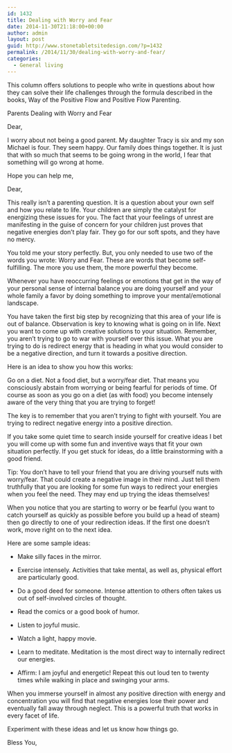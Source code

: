```yaml
---
id: 1432
title: Dealing with Worry and Fear
date: 2014-11-30T21:18:00+00:00
author: admin
layout: post
guid: http://www.stonetabletsitedesign.com/?p=1432
permalink: /2014/11/30/dealing-with-worry-and-fear/
categories:
  - General living
---
```

This column offers solutions to people who write in questions about how they can solve their life challenges through the formula described in the books, Way of the Positive Flow and Positive Flow Parenting.

Parents Dealing with Worry and Fear
  
Dear, 

I worry about not being a good parent. My daughter Tracy is six and my son Michael is four. They seem happy. Our family does things together. It is just that with so much that seems to be going wrong in the world, I fear that something will go wrong at home.

Hope you can help me,

Dear,

This really isn&#8217;t a parenting question. It is a question about your own self and how you relate to life. Your children are simply the catalyst for energizing these issues for you. The fact that your feelings of unrest are manifesting in the guise of concern for your children just proves that negative energies don&#8217;t play fair. They go for our soft spots, and they have no mercy.

You told me your story perfectly. But, you only needed to use two of the words you wrote: Worry and Fear. These are words that become self-fulfilling. The more you use them, the more powerful they become.

Whenever you have reoccurring feelings or emotions that get in the way of your personal sense of internal balance you are doing yourself and your whole family a favor by doing something to improve your mental/emotional landscape.

You have taken the first big step by recognizing that this area of your life is out of balance. Observation is key to knowing what is going on in life. Next you want to come up with creative solutions to your situation. Remember, you aren&#8217;t trying to go to war with yourself over this issue. What you are trying to do is redirect energy that is heading in what you would consider to be a negative direction, and turn it towards a positive direction.

Here is an idea to show you how this works:

Go on a diet. Not a food diet, but a worry/fear diet. That means you consciously abstain from worrying or being fearful for periods of time. Of course as soon as you go on a diet (as with food) you become intensely aware of the very thing that you are trying to forget!

The key is to remember that you aren&#8217;t trying to fight with yourself. You are trying to redirect negative energy into a positive direction.

If you take some quiet time to search inside yourself for creative ideas I bet you will come up with some fun and inventive ways that fit your own situation perfectly. If you get stuck for ideas, do a little brainstorming with a good friend.

Tip: You don&#8217;t have to tell your friend that you are driving yourself nuts with worry/fear. That could create a negative image in their mind. Just tell them truthfully that you are looking for some fun ways to redirect your energies when you feel the need. They may end up trying the ideas themselves!

When you notice that you are starting to worry or be fearful (you want to catch yourself as quickly as possible before you build up a head of steam) then go directly to one of your redirection ideas. If the first one doesn&#8217;t work, move right on to the next idea.

Here are some sample ideas:

* Make silly faces in the mirror.
      
* Exercise intensely. Activities that take mental, as well as, physical effort are particularly good.
      
* Do a good deed for someone. Intense attention to others often takes us out of self-involved circles of thought.
      
* Read the comics or a good book of humor.
      
* Listen to joyful music.
      
* Watch a light, happy movie.
      
* Learn to meditate. Meditation is the most direct way to internally redirect our energies.
      
* Affirm: I am joyful and energetic! Repeat this out loud ten to twenty times while walking in place and swinging your arms. 

When you immerse yourself in almost any positive direction with energy and concentration you will find that negative energies lose their power and eventually fall away through neglect. This is a powerful truth that works in every facet of life.

Experiment with these ideas and let us know how things go.

Bless You,